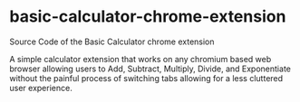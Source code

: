 # basic-calculator-chrome-extension
Source Code of the Basic Calculator chrome extension

A simple calculator extension that works on any chromium based web browser allowing users to Add, Subtract, Multiply, Divide, and Exponentiate without the painful process of switching tabs allowing for a less cluttered user experience.

